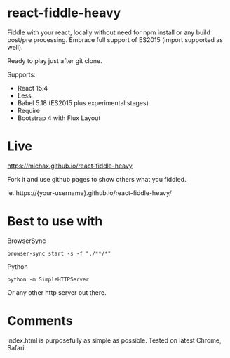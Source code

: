 # react-fiddle-heavy

Fiddle with your react, locally without need for npm install or any build post/pre processing.
Embrace full support of ES2015 (import supported as well).

Ready to play just after git clone.

Supports:
* React 15.4
* Less
* Babel 5.18 (ES2015 plus experimental stages)
* Require
* Bootstrap 4 with Flux Layout

# Live

https://michax.github.io/react-fiddle-heavy

Fork it and use github pages to show others what you fiddled.

ie. https://{your-username}.github.io/react-fiddle-heavy/

# Best to use with

BrowserSync
```
browser-sync start -s -f "./**/*"
```

Python
```
python -m SimpleHTTPServer
```

Or any other http server out there.

# Comments

index.html is purposefully as simple as possible.
Tested on latest Chrome, Safari. 